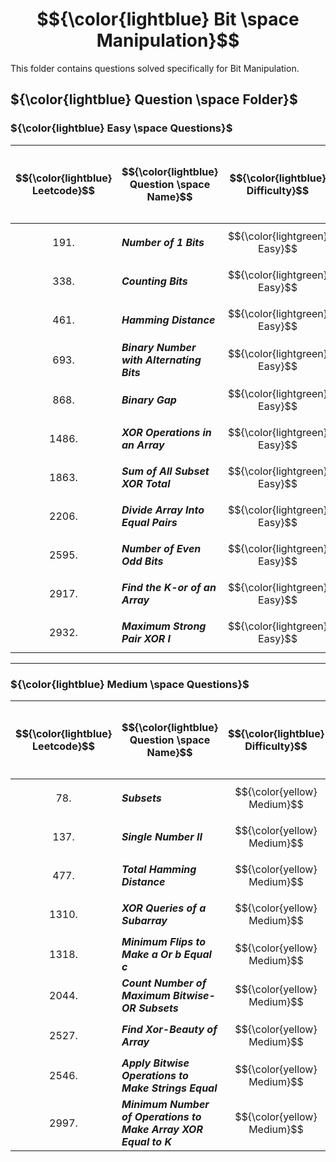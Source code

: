 # $${\color{lightblue} Bit \space Manipulation}$$

This folder contains questions solved specifically for Bit Manipulation.

## ${\color{lightblue} Question \space Folder}$

### ${\color{lightblue} Easy \space Questions}$

| $${\color{lightblue} Leetcode}$$ | $${\color{lightblue} Question \space Name}$$ | $${\color{lightblue} Difficulty}$$ | $${\color{lightblue} Links}$$ | $${\color{lightblue} Hints}$$ | $${\color{lightblue} Bit \space Manipulation \space Concepts}$$ | $${\color{lightblue} Companies}$$ |
|-|-|-|-|-|-|-|
| $${191.}$$ | ***Number of 1 Bits*** | $${\color{lightgreen} Easy}$$ | [Problem191](https://leetcode.com/problems/number-of-1-bits/description/) | [Hints](https://leetcode.com/problems/number-of-1-bits/solutions/4846957/number-of-1-s-bit-simplified-java/) | ***Bit Count, String*** | ***Apple*** |
| $${338.}$$ | ***Counting Bits*** | $${\color{lightgreen} Easy}$$ | [Problem338](https://leetcode.com/problems/counting-bits/description/) | [Hints](https://leetcode.com/problems/counting-bits/solutions/4847040/counting-bits-simplified-java/) | ***Bit Count, String*** | ***Apple*** |
| $${461.}$$ | ***Hamming Distance*** | $${\color{lightgreen} Easy}$$ | [Problem461](https://leetcode.com/problems/hamming-distance/description/) | [Hints](https://leetcode.com/problems/hamming-distance/solutions/4847111/hamming-distance-simplified-java/) | ***Padding*** | ***TCS*** |
| $${693.}$$ | ***Binary Number with Alternating Bits*** | $${\color{lightgreen} Easy}$$ | [Problem693](https://leetcode.com/problems/binary-number-with-alternating-bits/description/) | [Hints](https://leetcode.com/problems/binary-number-with-alternating-bits/solutions/4847818/binary-number-with-alternating-bits-simplified-java/) | ***String*** | ***Meta*** |
| $${868.}$$ | ***Binary Gap*** | $${\color{lightgreen} Easy}$$ | [Problem868](https://leetcode.com/problems/binary-gap/description/) | [Hints](https://leetcode.com/problems/binary-gap/solutions/4848861/binary-gap-simplified-java/) | ***Bit Distance, String, Math*** | ***Amazon, TCS*** |
| $${1486.}$$ | ***XOR Operations in an Array*** | $${\color{lightgreen} Easy}$$ | [Problem1486](https://leetcode.com/problems/xor-operation-in-an-array/description/) | [Hints](https://leetcode.com/problems/xor-operation-in-an-array/solutions/4849008/xor-operations-in-an-array-simplified-java/) | ***Bitwise, Array*** | ***Google*** |
| $${1863.}$$ | ***Sum of All Subset XOR Total*** | $${\color{lightgreen} Easy}$$ | [Problem1863](https://leetcode.com/problems/sum-of-all-subset-xor-totals/description/) | [Hints](https://leetcode.com/problems/sum-of-all-subset-xor-totals/solutions/4853585/sum-of-all-subset-xor-totals-simplified-java/) | ***Bitwise, Two Way Recursion*** | ***Google, Microsoft, Amazon, Meta*** |
| $${2206.}$$ | ***Divide Array Into Equal Pairs*** | $${\color{lightgreen} Easy}$$ | [Problem2206](https://leetcode.com/problems/divide-array-into-equal-pairs/description/) | [Hints](https://leetcode.com/problems/divide-array-into-equal-pairs/solutions/4855084/divide-array-into-equal-parts-simplified-java/) | ***Frequency Map*** | ***TCS*** |
| $${2595.}$$ | ***Number of Even Odd Bits*** | $${\color{lightgreen} Easy}$$ | [Problem2595](https://leetcode.com/problems/number-of-even-and-odd-bits/description/) | [Hints](https://leetcode.com/problems/number-of-even-and-odd-bits/solutions/4855162/number-of-even-odd-bits-simplified-java/) | ***Bit Count, String*** | ***Meta, Google*** |
| $${2917.}$$ | ***Find the K-or of an Array*** | $${\color{lightgreen} Easy}$$ | [Problem2917](https://leetcode.com/problems/find-the-k-or-of-an-array/description/) | [Hints](https://leetcode.com/problems/find-the-k-or-of-an-array/solutions/4855368/find-the-k-or-of-an-array-simplified-java/) | ***Padding, Array, String*** | ***Meta, Google, Microsoft, Amazon*** |
| $${2932.}$$ | ***Maximum Strong Pair XOR I*** | $${\color{lightgreen} Easy}$$ | [Problem2932](https://leetcode.com/problems/maximum-strong-pair-xor-i/description/) | [Hints](https://leetcode.com/problems/maximum-strong-pair-xor-i/solutions/4857739/maximum-strong-pair-xor-i-simplified-java/) | ***Bitwise, Array*** | ***Apple*** |

----

### ${\color{lightblue} Medium \space Questions}$

| $${\color{lightblue} Leetcode}$$ | $${\color{lightblue} Question \space Name}$$ | $${\color{lightblue} Difficulty}$$ | $${\color{lightblue} Links}$$ | $${\color{lightblue} Hints}$$ | $${\color{lightblue} Bit \space Manipulation \space Concepts}$$ | $${\color{lightblue} Companies}$$ |
|-|-|-|-|-|-|-|
| $${78.}$$ | ***Subsets*** | $${\color{yellow} Medium}$$ | [Problem78](https://leetcode.com/problems/subsets/description/) | [Hints](https://leetcode.com/problems/subsets/solutions/4857907/subsets-simplified-java/) | ***Two Way Recursion, Array*** | ***TCS, Amazon*** |
| $${137.}$$ | ***Single Number II*** | $${\color{yellow} Medium}$$ | [Problem137](https://leetcode.com/problems/single-number-ii/description/) | [Hints](https://leetcode.com/problems/single-number-ii/solutions/4858335/single-number-ii-simplified-java/) | ***Frequency Map*** | ***Amazon*** |
| $${477.}$$ | ***Total Hamming Distance*** | $${\color{yellow} Medium}$$ | [Problem477](https://leetcode.com/problems/total-hamming-distance/description/) | [Hints](https://leetcode.com/problems/total-hamming-distance/solutions/4858442/total-hamming-distance-simplified-java/) | ***Bit Distance, String, Array*** | ***Meta, Google*** |
| $${1310.}$$ | ***XOR Queries of a Subarray*** | $${\color{yellow} Medium}$$ | [Problem1310](https://leetcode.com/problems/xor-queries-of-a-subarray/description/) | [Hints](https://leetcode.com/problems/xor-queries-of-a-subarray/solutions/4858771/xor-queries-of-a-subarray-simplified-java/) | ***Bitwise, Array*** | ***Flipkart*** |
| $${1318.}$$ | ***Minimum Flips to Make a Or b Equal c*** | $${\color{yellow} Medium}$$ | [Problem1318](https://leetcode.com/problems/minimum-flips-to-make-a-or-b-equal-to-c/description/) | [Hints](https://leetcode.com/problems/minimum-flips-to-make-a-or-b-equal-to-c/solutions/4858861/minimum-flips-to-make-a-or-b-equal-c-simplified-java/) | ***Math, String, Padding*** | ***Amazon, Google, Meta*** |
| $${2044.}$$ | ***Count Number of Maximum Bitwise-OR Subsets*** | $${\color{yellow} Medium}$$ | [Problem2044](https://leetcode.com/problems/count-number-of-maximum-bitwise-or-subsets/description/) | [Hints](https://leetcode.com/problems/count-number-of-maximum-bitwise-or-subsets/solutions/4859881/count-number-of-maximum-bitwise-or-subsets-simplified-java/) | ***Two Way Recursion, Bitwise, Array, Streams*** | ***Amazon, Microsoft, Apple, Google*** |
| $${2527.}$$ | ***Find Xor-Beauty of Array*** | $${\color{yellow} Medium}$$ | [Problem2527](https://leetcode.com/problems/find-xor-beauty-of-array/description/) | [Hints](https://leetcode.com/problems/find-xor-beauty-of-array/solutions/4870182/find-xor-beauty-of-array-simplified-java/) | ***Math, Array, Bitwise*** | ***Google, Meta*** |
| $${2546.}$$ | ***Apply Bitwise Operations to Make Strings Equal*** | $${\color{yellow} Medium}$$ |[Problem2546](https://leetcode.com/problems/apply-bitwise-operations-to-make-strings-equal/description/) | [Hints](https://leetcode.com/problems/apply-bitwise-operations-to-make-strings-equal/solutions/4870388/apply-bitwise-operations-to-make-strings-equal-simplified-java/) | ***String, Bit Count*** | ***Infosys*** |
| $${2997.}$$ | ***Minimum Number of Operations to Make Array XOR Equal to K*** | $${\color{yellow} Medium}$$ | [Problem2997](https://leetcode.com/problems/minimum-number-of-operations-to-make-array-xor-equal-to-k/description/) | [Hints](https://leetcode.com/problems/minimum-number-of-operations-to-make-array-xor-equal-to-k/solutions/4870078/minimum-number-of-operations-to-make-array-xor-equal-to-k-simplified-java/) | ***Padding, Array, String, Bit Count*** | ***Amazon, Microsoft, Google, Meta*** | 



